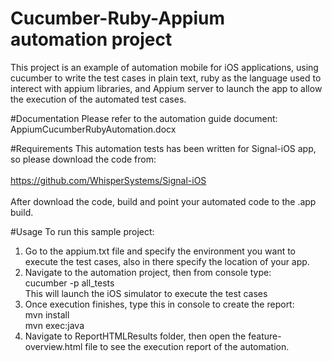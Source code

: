 # Cucumber-Ruby-Appium automation project

This project is an example of automation mobile for iOS applications, using cucumber to write the test cases in plain
text, ruby as the language used to interect with appium libraries, and Appium server to launch the app to allow
the execution of the automated test cases.

#Documentation
Please refer to the automation guide document: AppiumCucumberRubyAutomation.docx

#Requirements
This automation tests has been written for Signal-iOS app, so please download the code from:<br /><br />
https://github.com/WhisperSystems/Signal-iOS<br /><br />
After download the code, build and point your automated code to the .app build.

#Usage
To run this sample project:<br />
1. Go to the appium.txt file and specify the environment you want to execute the test cases, also in there specify the
location of your app.<br />
2. Navigate to the automation project, then from console type:<br />
   cucumber -p all_tests<br />
   This will launch the iOS simulator to execute the test cases<br />
3. Once execution finishes, type this in console to create the report:<br />
   mvn install<br />
   mvn exec:java<br />
4. Navigate to ReportHTMLResults folder, then open the feature-overview.html file to see the execution report of the
automation.

